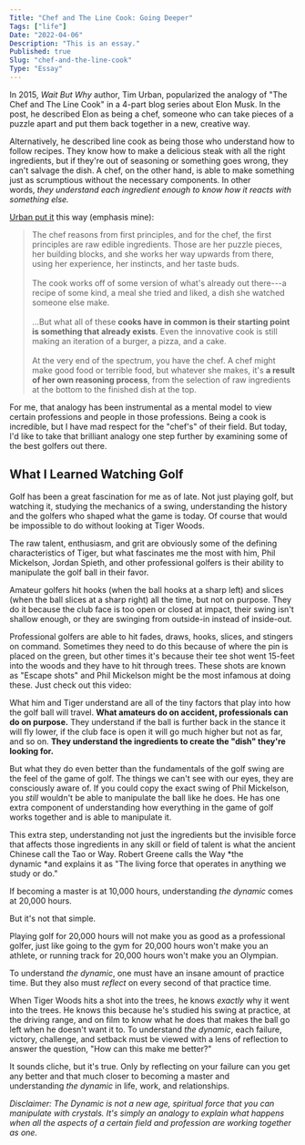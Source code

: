 ```yaml
---
Title: "Chef and The Line Cook: Going Deeper"
Tags: ["life"]
Date: "2022-04-06"
Description: "This is an essay."
Published: true
Slug: "chef-and-the-line-cook"
Type: "Essay"
---
```

In 2015, *Wait But Why* author, Tim Urban, popularized the analogy of "The Chef and The Line Cook" in a 4-part blog series about Elon Musk. In the post, he described Elon as being a chef, someone who can take pieces of a puzzle apart and put them back together in a new, creative way.

Alternatively, he described line cook as being those who understand how to follow recipes. They know how to make a delicious steak with all the right ingredients, but if they're out of seasoning or something goes wrong, they can't salvage the dish. A chef, on the other hand, is able to make something just as scrumptious without the necessary components. In other words, *they understand each ingredient enough to know how it reacts with something else.*

[Urban put it](https://waitbutwhy.com/2015/11/the-cook-and-the-chef-musks-secret-sauce.html) this way (emphasis mine):

> The chef reasons from first principles, and for the chef, the first principles are raw edible ingredients. Those are her puzzle pieces, her building blocks, and she works her way upwards from there, using her experience, her instincts, and her taste buds.\
>\
> The cook works off of some version of what's already out there---a recipe of some kind, a meal she tried and liked, a dish she watched someone else make.\
>\
> ...But what all of these **cooks have in common is their starting point is something that already exists**. Even the innovative cook is still making an iteration of a burger, a pizza, and a cake.\
>\
> At the very end of the spectrum, you have the chef. A chef might make good food or terrible food, but whatever she makes, it's **a result of her own reasoning process**, from the selection of raw ingredients at the bottom to the finished dish at the top.

For me, that analogy has been instrumental as a mental model to view certain professions and people in those professions. Being a cook is incredible, but I have mad respect for the "chef's" of their field. But today, I'd like to take that brilliant analogy one step further by examining some of the best golfers out there.

What I Learned Watching Golf
----------------------------

Golf has been a great fascination for me as of late. Not just playing golf, but watching it, studying the mechanics of a swing, understanding the history and the golfers who shaped what the game is today. Of course that would be impossible to do without looking at Tiger Woods.

The raw talent, enthusiasm, and grit are obviously some of the defining characteristics of Tiger, but what fascinates me the most with him, Phil Mickelson, Jordan Spieth, and other professional golfers is their ability to manipulate the golf ball in their favor.

Amateur golfers hit hooks (when the ball hooks at a sharp left) and slices (when the ball slices at a sharp right) all the time, but not on purpose. They do it because the club face is too open or closed at impact, their swing isn't shallow enough, or they are swinging from outside-in instead of inside-out.

Professional golfers are able to hit fades, draws, hooks, slices, and stingers on command. Sometimes they need to do this because of where the pin is placed on the green, but other times it's because their tee shot went 15-feet into the woods and they have to hit through trees. These shots are known as "Escape shots" and Phil Mickelson might be the most infamous at doing these. Just check out this video:

What him and Tiger understand are all of the tiny factors that play into how the golf ball will travel. **What amateurs do on accident, professionals can do on purpose.** They understand if the ball is further back in the stance it will fly lower, if the club face is open it will go much higher but not as far, and so on. **They understand the ingredients to create the "dish" they're looking for.**

But what they do even better than the fundamentals of the golf swing are the feel of the game of golf. The things we can't see with our eyes, they are consciously aware of. If you could copy the exact swing of Phil Mickelson, you *still* wouldn't be able to manipulate the ball like he does. He has one extra component of understanding how everything in the game of golf works together and is able to manipulate it.

This extra step, understanding not just the ingredients but the invisible force that affects those ingredients in any skill or field of talent is what the ancient Chinese call the Tao or Way. Robert Greene calls the Way *the dynamic *and explains it as "The living force that operates in anything we study or do."

If becoming a master is at 10,000 hours, understanding *the dynamic* comes at 20,000 hours.

But it's not that simple.

Playing golf for 20,000 hours will not make you as good as a professional golfer, just like going to the gym for 20,000 hours won't make you an athlete, or running track for 20,000 hours won't make you an Olympian.

To understand *the dynamic*, one must have an insane amount of practice time. But they also must *reflect* on every second of that practice time.

When Tiger Woods hits a shot into the trees, he knows *exactly* why it went into the trees. He knows this because he's studied his swing at practice, at the driving range, and on film to know what he does that makes the ball go left when he doesn't want it to. To understand *the dynamic*, each failure, victory, challenge, and setback must be viewed with a lens of reflection to answer the question, "How can this make me better?"

It sounds cliche, but it's true. Only by reflecting on your failure can you get any better and that much closer to becoming a master and understanding *the dynamic* in life, work, and relationships.

*Disclaimer: The Dynamic is not a new age, spiritual force that you can manipulate with crystals. It's simply an analogy to explain what happens when all the aspects of a certain field and profession are working together as one.*